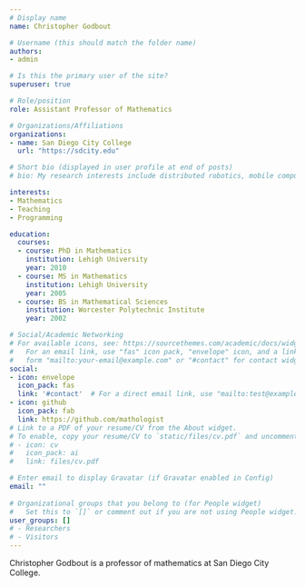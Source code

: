 ```yaml
---
# Display name
name: Christopher Godbout

# Username (this should match the folder name)
authors:
- admin

# Is this the primary user of the site?
superuser: true

# Role/position
role: Assistant Professor of Mathematics

# Organizations/Affiliations
organizations:
- name: San Diego City College
  url: "https://sdcity.edu"

# Short bio (displayed in user profile at end of posts)
# bio: My research interests include distributed robotics, mobile computing and programmable matter.

interests:
- Mathematics
- Teaching
- Programming

education:
  courses:
  - course: PhD in Mathematics
    institution: Lehigh University
    year: 2010
  - course: MS in Mathematics
    institution: Lehigh University
    year: 2005
  - course: BS in Mathematical Sciences
    institution: Worcester Polytechnic Institute
    year: 2002

# Social/Academic Networking
# For available icons, see: https://sourcethemes.com/academic/docs/widgets/#icons
#   For an email link, use "fas" icon pack, "envelope" icon, and a link in the
#   form "mailto:your-email@example.com" or "#contact" for contact widget.
social:
- icon: envelope
  icon_pack: fas
  link: '#contact'  # For a direct email link, use "mailto:test@example.org".
- icon: github
  icon_pack: fab
  link: https://github.com/mathologist
# Link to a PDF of your resume/CV from the About widget.
# To enable, copy your resume/CV to `static/files/cv.pdf` and uncomment the lines below.  
# - icon: cv
#   icon_pack: ai
#   link: files/cv.pdf

# Enter email to display Gravatar (if Gravatar enabled in Config)
email: ""
  
# Organizational groups that you belong to (for People widget)
#   Set this to `[]` or comment out if you are not using People widget.  
user_groups: []
# - Researchers
# - Visitors
---
```


Christopher Godbout is a professor of mathematics at San Diego City College.

